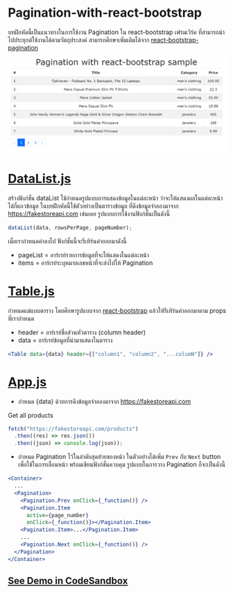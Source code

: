 # Pagination-with-react-bootstrap

บทฝึกหัดนี้เป็นแนวทางในการใช้งาน Pagination ใน react-bootstrap เฟรมเวิร์ค ที่สามารถนำไปประยุกต์ใช้งานได้ตามวัตถุประสงค์ สามารถศึกษาเพิ่มเติมได้จาก [react-bootstrap-pagination](https://react-bootstrap.netlify.app/components/pagination/)

<img src="https://github.com/Komsan74/react-bootstrap-pagination/blob/main/assets/react-bootstrap-pagination.PNG" width="600px"/>

# [DataList.js](https://github.com/Komsan74/react-bootstrap-pagination/blob/main/src/controller/DataList.js)

สร้างฟังก์ชั่น dataList ใช้กำหนดรูปแบบการแสดงข้อมูลในแต่ละหน้า ว่าจะให้แสดงผลในแต่ละหน้าได้กี่แถวข้อมูล ในบทฝึกหัดนี้ใช้ตัวอย่างเป็นตารางข้อมูล ที่ดึงข้อมูลจำลองมาจาก https://fakestoreapi.com เช่นเคย รูปแบบการใช้งานฟังก์ชั่นเป็นดังนี้

```jsx
dataList(data, rowsPerPage, pageNumber);
```

เมื่อเรากำหนดค่าลงไป ฟังก์ชั่นนี้จะรีเทิร์นค่าออกมาดังนี้

- pageList = อาร์เรย์รายการข้อมูลที่จะให้แสดงในแต่ละหน้า
- items = อาร์เรย์ระบุหมายเลขหน้าที่จะส่งไปให้ Pagination

# [Table.js](https://github.com/Komsan74/react-bootstrap-pagination/blob/main/src/component/Table.js)

กำหนดแม่แบบตาราง โดยศึกษารูปแบบจาก [react-bootstrap](https://react-bootstrap.github.io/components/table/)
แล้วให้รีเทิร์นค่าออกมาตาม props ที่เรากำหนด

- header = อาร์เรย์ชื่อส่วนหัวตาราง (column header)
- data = อาร์เรย์ข้อมูลที่นำมาแสดงในตาราง

```jsx
<Table data={data} header={["column1", "column2", "...columN"]} />
```

# [App.js](https://github.com/Komsan74/react-bootstrap-pagination/blob/main/src/App.js)

- กำหนด {data} ด้วยการดึงข้อมูลจำลองมาจาก https://fakestoreapi.com

Get all products

```jsx
fetch("https://fakestoreapi.com/products")
  .then((res) => res.json())
  .then((json) => console.log(json));
```

- กำหนด Pagination ไว้ในลำดับสุดท้ายของหน้า ในตัวอย่างได้เพิ่ม `Prev` กับ `Next` button เพื่อใช้ในการเลื่อนหน้า พร้อมเขียนฟังก์ชั่นควบคุม รูปแบบในการวาง Pagination ก็จะเป็นดังนี้

```jsx
<Container>
  ...
  <Pagination>
    <Pagination.Prev onClick={_function()} />
    <Pagination.Item
      active={page_number}
      onClick={_function()}></Pagination.Item>
    <Pagination.Item>...</Pagination.Item>
    ...
    <Pagination.Next onClick={_function()} />
  </Pagination>
</Container>
```

## [See Demo in CodeSandbox](https://codesandbox.io/s/github/Komsan74/react-bootstrap-pagination)
